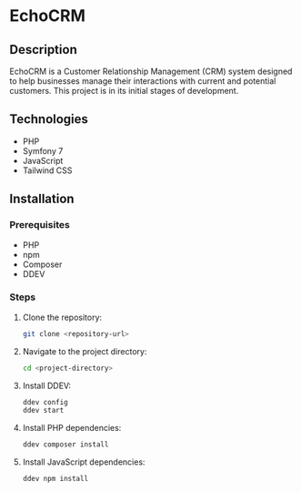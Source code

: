 # EchoCRM

## Description
EchoCRM is a Customer Relationship Management (CRM) system designed to help businesses manage their interactions with current and potential customers. This project is in its initial stages of development.

## Technologies
- PHP
- Symfony 7
- JavaScript
- Tailwind CSS

## Installation

### Prerequisites
- PHP
- npm
- Composer
- DDEV

### Steps
1. Clone the repository:
    ```sh
    git clone <repository-url>
    ```
2. Navigate to the project directory:
    ```sh
    cd <project-directory>
    ```
3. Install DDEV:
    ```sh
    ddev config
    ddev start
    ```
4. Install PHP dependencies:
    ```sh
    ddev composer install
    ```
5. Install JavaScript dependencies:
    ```sh
    ddev npm install
    ```
